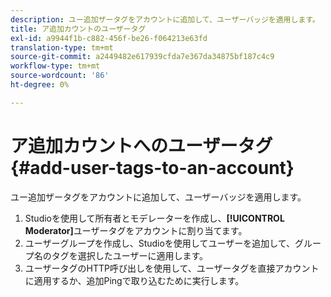 ```yaml
---
description: ユー追加ザータグをアカウントに追加して、ユーザーバッジを適用します。
title: ア追加カウントのユーザータグ
exl-id: a9944f1b-c882-456f-be26-f064213e63fd
translation-type: tm+mt
source-git-commit: a2449482e617939cfda7e367da34875bf187c4c9
workflow-type: tm+mt
source-wordcount: '86'
ht-degree: 0%

---
```


# ア追加カウントへのユーザータグ{#add-user-tags-to-an-account}

ユー追加ザータグをアカウントに追加して、ユーザーバッジを適用します。

1. Studioを使用して所有者とモデレーターを作成し、**[!UICONTROL Moderator]**&#x200B;ユーザータグをアカウントに割り当てます。
1. ユーザーグループを作成し、Studioを使用してユーザーを追加して、グループ名のタグを選択したユーザーに適用します。
1. ユーザータグのHTTP呼び出しを使用して、ユーザータグを直接アカウントに適用するか、追加Pingで取り込むために実行します。
